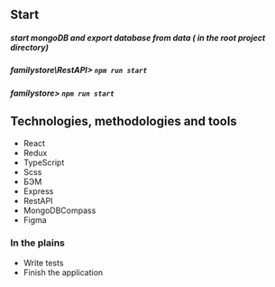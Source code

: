 ## Start
##### start mongoDB and export database from data ( in the root project directory)
#####  familystore\RestAPI>  `npm run start`
##### familystore> `npm run start`
## Technologies, methodologies and tools
- React
- Redux
- TypeScript
- Scss
- БЭМ
- Express
- RestAPI
- MongoDBCompass
- Figma
### In the plains
- Write tests
- Finish the application

